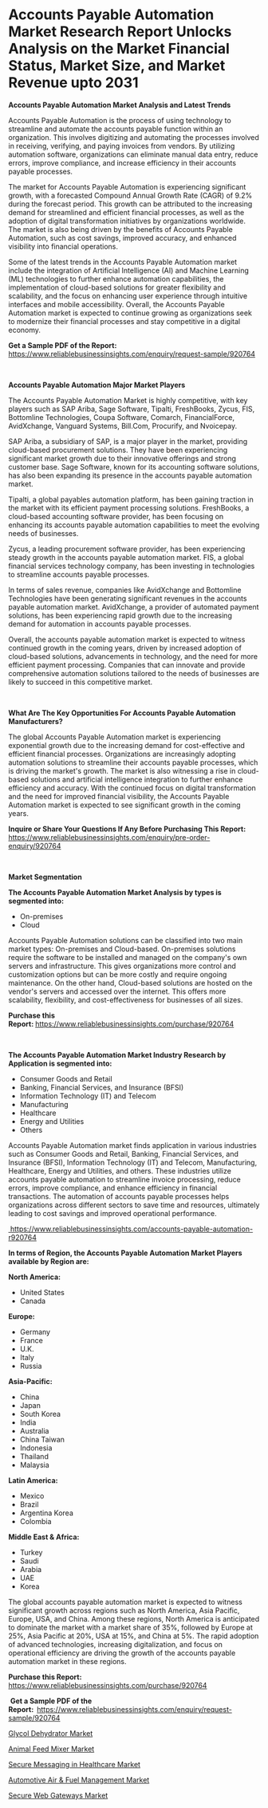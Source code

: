 <p><h1>Accounts Payable Automation Market Research Report Unlocks Analysis on the Market Financial Status, Market Size, and Market Revenue upto 2031</h1></p><p><strong>Accounts Payable Automation Market Analysis and Latest Trends</strong></p>
<p><p>Accounts Payable Automation is the process of using technology to streamline and automate the accounts payable function within an organization. This involves digitizing and automating the processes involved in receiving, verifying, and paying invoices from vendors. By utilizing automation software, organizations can eliminate manual data entry, reduce errors, improve compliance, and increase efficiency in their accounts payable processes.</p><p>The market for Accounts Payable Automation is experiencing significant growth, with a forecasted Compound Annual Growth Rate (CAGR) of 9.2% during the forecast period. This growth can be attributed to the increasing demand for streamlined and efficient financial processes, as well as the adoption of digital transformation initiatives by organizations worldwide. The market is also being driven by the benefits of Accounts Payable Automation, such as cost savings, improved accuracy, and enhanced visibility into financial operations.</p><p>Some of the latest trends in the Accounts Payable Automation market include the integration of Artificial Intelligence (AI) and Machine Learning (ML) technologies to further enhance automation capabilities, the implementation of cloud-based solutions for greater flexibility and scalability, and the focus on enhancing user experience through intuitive interfaces and mobile accessibility. Overall, the Accounts Payable Automation market is expected to continue growing as organizations seek to modernize their financial processes and stay competitive in a digital economy.</p></p>
<p><strong>Get a Sample PDF of the Report:&nbsp;</strong> <a href="https://www.reliablebusinessinsights.com/enquiry/request-sample/920764">https://www.reliablebusinessinsights.com/enquiry/request-sample/920764</a></p>
<p>&nbsp;</p>
<p><strong>Accounts Payable Automation Major Market Players</strong></p>
<p><p>The Accounts Payable Automation Market is highly competitive, with key players such as SAP Ariba, Sage Software, Tipalti, FreshBooks, Zycus, FIS, Bottomline Technologies, Coupa Software, Comarch, FinancialForce, AvidXchange, Vanguard Systems, Bill.Com, Procurify, and Nvoicepay. </p><p>SAP Ariba, a subsidiary of SAP, is a major player in the market, providing cloud-based procurement solutions. They have been experiencing significant market growth due to their innovative offerings and strong customer base. Sage Software, known for its accounting software solutions, has also been expanding its presence in the accounts payable automation market.</p><p>Tipalti, a global payables automation platform, has been gaining traction in the market with its efficient payment processing solutions. FreshBooks, a cloud-based accounting software provider, has been focusing on enhancing its accounts payable automation capabilities to meet the evolving needs of businesses.</p><p>Zycus, a leading procurement software provider, has been experiencing steady growth in the accounts payable automation market. FIS, a global financial services technology company, has been investing in technologies to streamline accounts payable processes.</p><p>In terms of sales revenue, companies like AvidXchange and Bottomline Technologies have been generating significant revenues in the accounts payable automation market. AvidXchange, a provider of automated payment solutions, has been experiencing rapid growth due to the increasing demand for automation in accounts payable processes.</p><p>Overall, the accounts payable automation market is expected to witness continued growth in the coming years, driven by increased adoption of cloud-based solutions, advancements in technology, and the need for more efficient payment processing. Companies that can innovate and provide comprehensive automation solutions tailored to the needs of businesses are likely to succeed in this competitive market.</p></p>
<p>&nbsp;</p>
<p><strong>What Are The Key Opportunities For Accounts Payable Automation Manufacturers?</strong></p>
<p><p>The global Accounts Payable Automation market is experiencing exponential growth due to the increasing demand for cost-effective and efficient financial processes. Organizations are increasingly adopting automation solutions to streamline their accounts payable processes, which is driving the market's growth. The market is also witnessing a rise in cloud-based solutions and artificial intelligence integration to further enhance efficiency and accuracy. With the continued focus on digital transformation and the need for improved financial visibility, the Accounts Payable Automation market is expected to see significant growth in the coming years.</p></p>
<p><strong>Inquire or Share Your Questions If Any Before Purchasing This Report:</strong> <a href="https://www.reliablebusinessinsights.com/enquiry/pre-order-enquiry/920764">https://www.reliablebusinessinsights.com/enquiry/pre-order-enquiry/920764</a></p>
<p>&nbsp;</p>
<p><strong>Market Segmentation</strong></p>
<p><strong>The Accounts Payable Automation Market Analysis by types is segmented into:</strong></p>
<p><ul><li>On-premises</li><li>Cloud</li></ul></p>
<p><p>Accounts Payable Automation solutions can be classified into two main market types: On-premises and Cloud-based. On-premises solutions require the software to be installed and managed on the company's own servers and infrastructure. This gives organizations more control and customization options but can be more costly and require ongoing maintenance. On the other hand, Cloud-based solutions are hosted on the vendor's servers and accessed over the internet. This offers more scalability, flexibility, and cost-effectiveness for businesses of all sizes.</p></p>
<p><strong>Purchase this Report:&nbsp;</strong><a href="https://www.reliablebusinessinsights.com/purchase/920764">https://www.reliablebusinessinsights.com/purchase/920764</a></p>
<p>&nbsp;</p>
<p><strong>The Accounts Payable Automation Market Industry Research by Application is segmented into:</strong></p>
<p><ul><li>Consumer Goods and Retail</li><li>Banking, Financial Services, and Insurance (BFSI)</li><li>Information Technology (IT) and Telecom</li><li>Manufacturing</li><li>Healthcare</li><li>Energy and Utilities</li><li>Others</li></ul></p>
<p><p>Accounts Payable Automation market finds application in various industries such as Consumer Goods and Retail, Banking, Financial Services, and Insurance (BFSI), Information Technology (IT) and Telecom, Manufacturing, Healthcare, Energy and Utilities, and others. These industries utilize accounts payable automation to streamline invoice processing, reduce errors, improve compliance, and enhance efficiency in financial transactions. The automation of accounts payable processes helps organizations across different sectors to save time and resources, ultimately leading to cost savings and improved operational performance.</p></p>
<p><a href="https://www.reliablebusinessinsights.com/accounts-payable-automation-r920764">&nbsp;https://www.reliablebusinessinsights.com/accounts-payable-automation-r920764</a></p>
<p><strong>In terms of Region, the Accounts Payable Automation Market Players available by Region are:</strong></p>
<p>
    <p> <strong> North America: </strong>
        <ul>
            <li>United States</li>
            <li>Canada</li>
        </ul>
        </p> 
    <p> <strong> Europe: </strong>
        <ul>
            <li>Germany</li>
            <li>France</li>
            <li>U.K.</li>
            <li>Italy</li>
            <li>Russia</li>
        </ul>
        </p> 
    <p> <strong> Asia-Pacific: </strong>
        <ul>
            <li>China</li>
            <li>Japan</li>
            <li>South Korea</li>
            <li>India</li>
            <li>Australia</li>
            <li>China Taiwan</li>
            <li>Indonesia</li>
            <li>Thailand</li>
            <li>Malaysia</li>
        </ul>
        </p> 
    <p> <strong> Latin America: </strong>
        <ul>
            <li>Mexico</li>
            <li>Brazil</li>
            <li>Argentina Korea</li>
            <li>Colombia</li>
        </ul>
        </p> 
    <p> <strong> Middle East & Africa: </strong>
        <ul>
            <li>Turkey</li>
            <li>Saudi</li>
            <li>Arabia</li>
            <li>UAE</li>
            <li>Korea</li>
        </ul>
    </p>
    </p>
<p><p>The global accounts payable automation market is expected to witness significant growth across regions such as North America, Asia Pacific, Europe, USA, and China. Among these regions, North America is anticipated to dominate the market with a market share of 35%, followed by Europe at 25%, Asia Pacific at 20%, USA at 15%, and China at 5%. The rapid adoption of advanced technologies, increasing digitalization, and focus on operational efficiency are driving the growth of the accounts payable automation market in these regions.</p></p>
<p><strong>Purchase this Report: </strong><a href="https://www.reliablebusinessinsights.com/purchase/920764">https://www.reliablebusinessinsights.com/purchase/920764</a></p>
<p>&nbsp;<strong>Get a Sample PDF of the Report:&nbsp;&nbsp;</strong><a href="https://www.reliablebusinessinsights.com/enquiry/request-sample/920764">https://www.reliablebusinessinsights.com/enquiry/request-sample/920764</a></p>
<p><strong></strong></p>
<p><p><a href="https://medium.com/@clarenceuvalis67867/analyzing-glycol-dehydrator-market-dynamics-and-growth-drivers-and-forecasted-for-period-from-2024-33157e03603b">Glycol Dehydrator Market</a></p><p><a href="https://medium.com/@shawnsmithv6981/global-animal-feed-mixer-market-exploring-market-share-market-trends-and-future-growth-3283d9467478">Animal Feed Mixer Market</a></p><p><a href="https://github.com/VincentButlerjXXf/Market-Research-Report-List-1/blob/main/secure-messaging-in-healthcare-market.md">Secure Messaging in Healthcare Market</a></p><p><a href="https://www.linkedin.com/pulse/strategic-insights-global-automotive-air-fuel-management-market-19p0f?trackingId=vUkv4DXCQUG%2Bnirx1hAzpQ%3D%3D">Automotive Air & Fuel Management Market</a></p><p><a href="https://github.com/BurtonGALEN/Market-Research-Report-List-1/blob/main/secure-web-gateways-market.md">Secure Web Gateways Market</a></p></p>